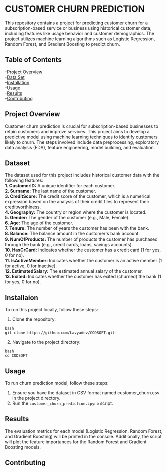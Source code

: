 # CUSTOMER CHURN PREDICTION

This repository contains a project for predicting customer churn for a subscription-based service or business using historical customer data, including features like usage behavior and customer demographics. The project utilizes machine learning algorithms such as Logistic Regression, Random Forest, and Gradient Boosting to predict churn.

## Table of Contents

-[Project Overview](#project-overview)<br/>
-[Data Set](#data-set)<br/>
-[Installation](#installation)<br/>
-[Usage](#usage)<br/>
-[Results](#results)<br/>
-[Contributing](#contributing)<br/>

## Project Overview

Customer churn prediction is crucial for subscription-based businesses to retain customers and improve services. This project aims to develop a predictive model using machine learning techniques to identify customers likely to churn. The steps involved include data preprocessing, exploratory data analysis (EDA), feature engineering, model building, and evaluation.

## Dataset

The dataset used for this project includes historical customer data with the following features:<br/>
__1. CustomerID:__ A unique identifier for each customer.<br/>
__2. Surname:__ The last name of the customer.<br/>
__3. CreditScore:__ The credit score of the customer, which is a numerical expression based on the analysis of their credit files to represent their creditworthiness.<br/>
__4. Geography:__ The country or region where the customer is located.<br/>
__5. Gender:__ The gender of the customer (e.g., Male, Female).<br/>
__6. Age:__ The age of the customer.<br/>
__7. Tenure:__ The number of years the customer has been with the bank.<br/>
__8. Balance:__ The balance amount in the customer's bank account.<br/>
__9. NumOfProducts:__ The number of products the customer has purchased through the bank (e.g., credit cards, loans, savings accounts).<br/>
__10. HasCrCard:__ Indicates whether the customer has a credit card (1 for yes, 0 for no).<br/>
__11. IsActiveMember:__ Indicates whether the customer is an active member (1 for active, 0 for inactive).<br/>
__12. EstimatedSalary:__ The estimated annual salary of the customer.<br/>
__13. Exited:__ Indicates whether the customer has exited (churned) the bank (1 for yes, 0 for no).

## Installaion

To run this project locally, follow these steps:<br/>
1. Clone the repository:
```
bash
git clone https://github.com/Lavyadev/CODSOFT.git
```
2. Navigate to the project directory:
```
bash
cd CODSOFT
```

## Usage 

To run churn prediction model, follow these steps:<br/>
1. Ensure you have the dataset in CSV format named customer_churn.csv in the project directory.<br/>
2. Run the ```customer_churn_prediction.ipynb``` script.

## Results

The evaluation metrics for each model (Logistic Regression, Random Forest, and Gradient Boosting) will be printed in the console. Additionally, the script will plot the feature importances for the Random Forest and Gradient Boosting models.

## Contributing







